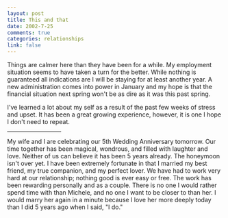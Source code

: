 ```yaml
--- 
layout: post
title: This and that
date: 2002-7-25
comments: true
categories: relationships
link: false
---
```

Things are calmer here than they have been for a while. My employment situation seems to have taken a turn for the better. While nothing is guaranteed all indications are I will be staying for at least another year. A new administration comes into power in January and my hope is that the financial situation next spring won't be as dire as it was this past spring.

I've learned a lot about my self as a result of the past few weeks of stress and upset. It has been a great growing experience, however, it is one I hope I don't need to repeat.

<hr width="25%">

My wife and I are celebrating our 5th Wedding Anniversary tomorrow. Our time together has been magical, wondrous, and filled with laughter and love. Neither of us can believe it has been 5 years already. The honeymoon isn't over yet. I have been extremely fortunate in that I married my best friend, my true companion, and my perfect lover. We have had to work very hard at our relationship; nothing good is ever easy or free. The work has been rewarding personally and as a couple. There is no one I would rather spend time with than Michele, and no one I want to be closer to than her. I would marry her again in a minute because I love her more deeply today than I did 5 years ago when I said, "I do."


